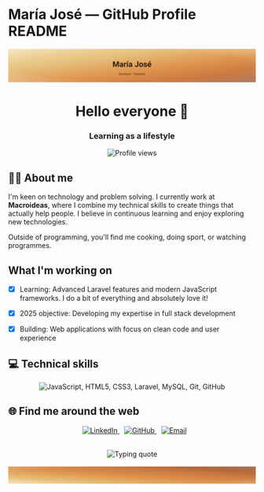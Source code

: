 # María José — GitHub Profile README

<!-- Header -->
<div align="center">
  <a href="https://github.com/mariajoserodriguezramos" target="_blank" rel="noopener">
    <img src="./assets/header-sunset.svg" alt="María José — Developer · Helpdesk">
  </a>
</div>


<h1 align="center">Hello everyone 👋</h1>
<h3 align="center">Learning as a lifestyle</h3>

<p align="center">
  <img src="https://komarev.com/ghpvc/?username=mariajoserodriguezramos&label=Profile%20views&color=0e75b6&style=flat" alt="Profile views" />
</p>

## 👩‍💻 About me

I'm keen on technology and problem solving. I currently work at **Macroideas**, where I combine my technical skills to create things that actually help people. I believe in continuous learning and enjoy exploring new technologies.

Outside of programming, you'll find me cooking, doing sport, or watching programmes.

## What I'm working on

- [x] Learning: Advanced Laravel features and modern JavaScript frameworks. I do a bit of everything and absolutely love it! 
- [x] 2025 objective: Developing my expertise in full stack development
- [x] Building: Web applications with focus on clean code and user experience  



## 💻 Technical skills

<p align="center">
  <picture>
    <source media="(prefers-color-scheme: dark)" srcset="https://skillicons.dev/icons?i=js,html,css,laravel,mysql,git,github" />
    <img src="https://skillicons.dev/icons?i=js,html,css,laravel,mysql,git,github" alt="JavaScript, HTML5, CSS3, Laravel, MySQL, Git, GitHub" />
  </picture>
</p>

## 🌐 Find me around the web

<p align="center">
  <div align="center" class="icons-social" style="margin-left: 10px;">
    <a style="margin-left: 10px;" target="_blank" rel="noopener" href="https://www.linkedin.com/in/maría-josé-rodriguezramos">
      <img alt="LinkedIn" src="https://img.icons8.com/doodle/40/000000/linkedin--v2.png" />
    </a>
    <a style="margin-left: 10px;" target="_blank" rel="noopener" href="https://github.com/mariajoserodriguezramos">
      <img alt="GitHub" src="https://img.icons8.com/doodle/40/000000/github--v1.png" />
    </a>
    <a href="mailto:mariajoserodriguezramos@outlook.com" target="_blank" rel="noopener">
      <img alt="Email" src="https://img.icons8.com/doodle/40/new-post.png" style="margin: 0 10px;" />
    </a>
  </div>
</p>

<br>

<div align="center">
  <img src="https://readme-typing-svg.herokuapp.com?font=Fira+Code&size=16&duration=4000&pause=1000&color=2D2A32&center=true&vCenter=true&width=435&lines=%E2%9A%A1+It+is+our+choices+that+show+what+we+truly+are%2C;far+more+than+our+abilities.;-+Albus+Dumbledore" alt="Typing quote" />
</div>

<br>

<!-- Footer -->
<div align="center">
  <img src="./assets/footer-sunset.svg" alt="Footer banner">
</div>

